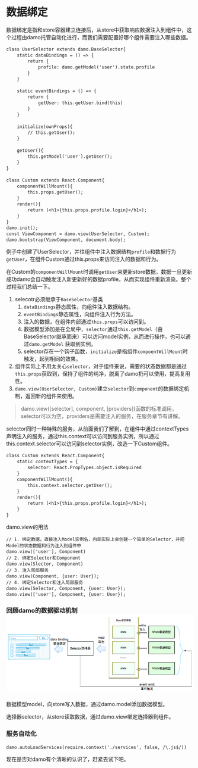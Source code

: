 # 数据绑定

数据绑定是指和store容器建立连接后，从store中获取响应数据注入到组件中，这个过程由damo托管自动化进行，而我们需要配置好哪个组件需要注入哪些数据。

```
class UserSelector extends damo.BaseSelector{
    static dataBindings = () => {
        return {
            profile: damo.getModel('user').state.profile
        }
    }

    static eventBindings = () => {
        return {
            getUser: this.getUser.bind(this)
        }
    }

    initialize(ownProps){
        // this.getUser();
    }

    getUser(){
        this.getModel('user').getUser();
    }
}

class Custom extends React.Component{
    componentWillMount(){
        this.props.getUser();
    }
    render(){
        return (<h1>{this.props.profile.login}</h1>);
    }
}
damo.init();
const ViewComponent = damo.view(UserSelector, Custom);
damo.bootstrap(ViewComponent, document.body);
```

例子中创建了UserSelector，并往组件中注入数据结构`profile`和数据行为`getUser`，在组件Custom通过this.props来访问注入的数据和行为。

在Custom的`componentWillMount`时调用`getUser`来更新store数据，数据一旦更新成功damo会自动触发注入新更新好的数据profile。从而实现组件重新渲染。整个过程我们总结一下。

1. selecotr必须继承于`BaseSelector`基类
   1. `dataBindings`静态属性，向组件注入数据结构。
   2. `eventBindings`静态属性，向组件注入行为方法。
   3. 注入的数据，在组件内部通过`this.props`可以访问到。
   4. 数据模型添加是在全局中，`selector`通过`this.getModel`（由BaseSelector继承而来）可以访问model实例，从而进行操作，也可以通过`damo.getModel` 获取到实例。
   5. selector存在一个钩子函数，`initialize`是指组件`compoentWillMount`时触发，起到相同的效果。
2. 组件实际上不用太关心`selector`，对于组件来说，需要的状态数据都是通过`this.props`获取到，保持了组件的纯净，脱离了damo扔可以使用，提高复用性。
3. `damo.view(UserSelector, Custom)`建立`selector`到`component`的数据绑定机制，返回新的组件来使用。

> damo.view\(\[selector\], component, \[providers\]\)函数的标准调用，selector可以为空，providers是需要注入的服务，在服务章节有讲解。

selector同时一种特殊的服务，从前面我们了解到，在组件中通过contextTypes声明注入的服务，通过this.context可以访问到服务实例，所以通过this.context.selector可以访问到selector实例，改造一下Custom组件。

```
class Custom extends React.Component{
    static contextTypes = {
        selector: React.PropTypes.object.isRequired
    }
    componentWillMount(){
        this.context.selector.getUser();
    }
    render(){
        return (<h1>{this.props.profile.login}</h1>);
    }
}
```

damo.view的用法

```
// 1. 绑定数据，直接注入Model实例名，内部实际上会创建一个简单的Selector，并把Model的状态数据和行为注入到组件中
damo.view(['user'], Component)
// 2. 绑定Selector和Component
damo.view(Slector, Component)
// 3. 注入局部服务
damo.view(Component, {user: User});
// 4. 绑定Selector和注入局部服务
damo.view(Selector, Component, {user: User});
damo.view(['user'], Component, {user: User});
```

### 回顾damo的数据驱动机制![](/assets/import.png)

数据模型model，向store写入数据，通过damo.model添加数据模型。

选择器selector，从store读取数据，通过damo.view绑定选择器到组件。

### 服务自动化

```
damo.autoLoadServices(require.context('./services', false, /\.js$/))
```

现在是否对damo有个清晰的认识了，赶紧去试下吧。

